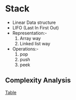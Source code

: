 # Stack
- Linear Data structure
- LIFO (Last In First Out)
- Representation:-
    1. Array way
    2. Linked list way
- Operations:-
    1. pop
    2. push
    3. peek

## Complexity Analysis
[Table](https://images.app.goo.gl/WSQuD2WbCDdCo8ndA)


## 
